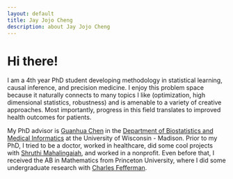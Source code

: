 ```yaml
---
layout: default
title: Jay Jojo Cheng
description: about Jay Jojo Cheng
---
```

# Hi there!
I am a 4th year PhD student developing methodology in statistical learning, causal inference, and precision medicine.
I enjoy this problem space because it naturally connects to many topics I like (optimization, high dimensional statistics, robustness) and is amenable to a variety of creative approaches.
Most importantly, progress in this field translates to improved health outcomes for patients.

My PhD advisor is [Guanhua Chen](https://stat.wisc.edu/staff/chen-guanhua/) in the [Department of Biostatistics and Medical Informatics](https://www.biostat.wisc.edu/) at the University of Wisconsin - Madison.
Prior to my PhD, I tried to be a doctor, worked in healthcare, did some cool projects with [Shruthi Mahalingaiah](https://www.hsph.harvard.edu/shruthi-mahalingaiah/), and worked in a nonprofit.
Even before that, I received the AB in Mathematics from Princeton University, where I did some undergraduate research with [Charles Fefferman](https://www.math.princeton.edu/people/charles-fefferman).

